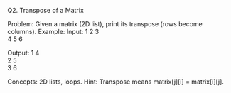 Q2. Transpose of a Matrix

Problem:
Given a matrix (2D list), print its transpose (rows become columns).
Example:
Input:
1 2 3  
4 5 6

Output:
1 4  
2 5  
3 6

Concepts: 2D lists, loops.
Hint: Transpose means matrix[j][i] = matrix[i][j].